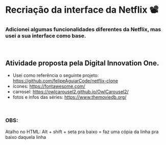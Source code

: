 # Recriação da interface da Netflix :film_projector: 

### Adicionei algumas funcionalidades diferentes da Netflix, mas usei a sua interface como base.

<br/>

## Atividade proposta pela Digital Innovation One.


 - Usei como referência o seguinte projeto: https://github.com/felipeAguiarCode/netflix-clone
 - ícones: https://fontawesome.com/
 - carrosel: https://owlcarousel2.github.io/OwlCarousel2/
 - fotos e infos das séries: https://www.themoviedb.org/ 

<br/>

### **OBS:**
  Atalho no HTML:
Alt + shift + seta pra baixo = faz uma cópia da linha pra baixo daquela linha